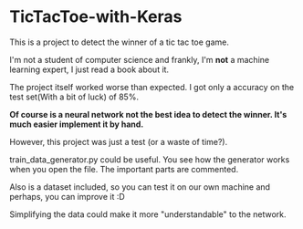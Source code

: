 # TicTacToe-with-Keras

This is a project to detect the winner of a tic tac toe game.

I'm not a student of computer science and frankly, I'm **not** a machine learning expert, I just read a book about it.

The project itself worked worse than expected. I got only a accuracy on the test set(With a bit of luck) of 85%.

**Of course is a neural network not the best idea to detect the winner. It's much easier implement it by hand.**

However, this project was just a test (or a waste of time?).

train_data_generator.py could be useful. You see how the generator works when you open the file. The important parts are commented.

Also is a dataset included, so you can test it on our own machine and perhaps, you can improve it :D

Simplifying the data could make it more "understandable" to the network.
